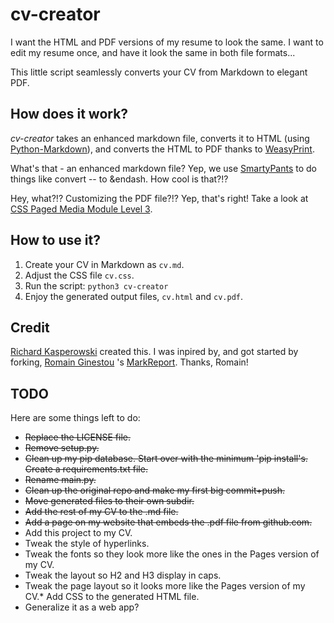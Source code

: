 # cv-creator

I want the HTML and PDF versions of my resume to look the same. I want to edit my resume once, and have it look the same in both file formats...

This little script seamlessly converts your CV from Markdown to elegant PDF.

## How does it work?

_cv-creator_ takes an enhanced markdown file, converts it to HTML (using [Python-Markdown](https://python-markdown.github.io)), and converts the HTML to PDF thanks to [WeasyPrint](https://weasyprint.org/).

What's that - an enhanced markdown file? Yep, we use [SmartyPants](https://python-markdown.github.io/extensions/smarty/) to do things like convert -- to &endash. How cool is that?!?  

Hey, what?!? Customizing the PDF file?!? Yep, that's right! Take a look at [CSS Paged Media Module Level 3](https://www.w3.org/TR/css-page-3/).

## How to use it?

1. Create your CV in Markdown as `cv.md`.
2. Adjust the CSS file `cv.css`.
3. Run the script: `python3 cv-creator`
4. Enjoy the generated output files, `cv.html` and `cv.pdf`.

## Credit
[Richard Kasperowski](https://kasperowski.com) created this. I was inpired by, and got started by forking, [Romain Ginestou](https://github.com/rginestou) 's [MarkReport](https://github.com/rginestou/MarkReport). Thanks, Romain!

## TODO
Here are some things left to do:

* ~~Replace the LICENSE file.~~
* ~~Remove setup.py.~~
* ~~Clean up my pip database. Start over with the minimum 'pip install's. Create a requirements.txt file.~~
* ~~Rename main.py.~~
* ~~Clean up the original repo and make my first big commit+push.~~
* ~~Move generated files to their own subdir.~~
* ~~Add the rest of my CV to the .md file.~~
* ~~Add a page on my website that embeds the .pdf file from github.com.~~
* Add this project to my CV.
* Tweak the style of hyperlinks.
* Tweak the fonts so they look more like the ones in the Pages version of my CV.
* Tweak the layout so H2 and H3 display in caps.
* Tweak the page layout so it looks more like the Pages version of my CV.* Add CSS to the generated HTML file.
* Generalize it as a web app?
